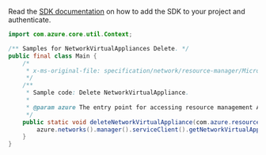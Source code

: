 Read the [SDK documentation](https://github.com/Azure/azure-sdk-for-java/blob/azure-resourcemanager_2.10.0/sdk/resourcemanager/azure-resourcemanager/README.md) on how to add the SDK to your project and authenticate.

```java
import com.azure.core.util.Context;

/** Samples for NetworkVirtualAppliances Delete. */
public final class Main {
    /*
     * x-ms-original-file: specification/network/resource-manager/Microsoft.Network/stable/2021-05-01/examples/NetworkVirtualApplianceDelete.json
     */
    /**
     * Sample code: Delete NetworkVirtualAppliance.
     *
     * @param azure The entry point for accessing resource management APIs in Azure.
     */
    public static void deleteNetworkVirtualAppliance(com.azure.resourcemanager.AzureResourceManager azure) {
        azure.networks().manager().serviceClient().getNetworkVirtualAppliances().delete("rg1", "nva", Context.NONE);
    }
}
```
